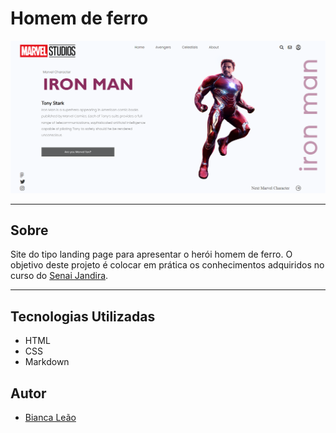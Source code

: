 
# Homem de ferro

![](./img/Capturar.PNG)

---

## Sobre

Site do tipo landing page para apresentar o herói homem de ferro. 
O objetivo deste projeto é colocar em prática os conhecimentos adquiridos no curso do [Senai Jandira](https://jandira.sp.senai.br/). 

---

## Tecnologias Utilizadas

- HTML
- CSS
- Markdown

## Autor 

- [Bianca Leão](https://github.com/leaobia)
